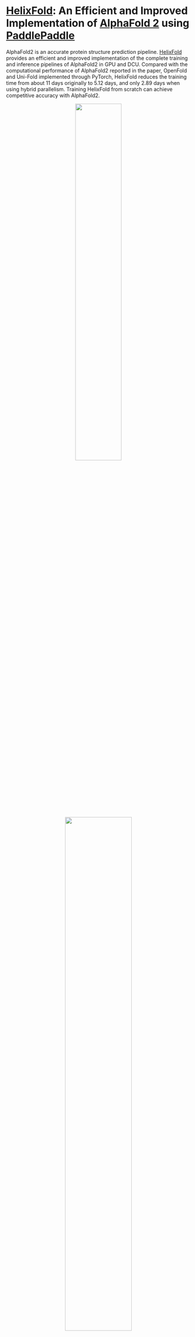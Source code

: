 # [HelixFold](https://arxiv.org/abs/2207.05477): An Efficient and Improved Implementation of [AlphaFold 2](https://doi.org/10.1038/s41586-021-03819-2) using [PaddlePaddle](https://github.com/paddlepaddle/paddle)

AlphaFold2 is an accurate protein structure prediction pipeline. [HelixFold](https://arxiv.org/abs/2207.05477) provides an efficient and improved implementation of the complete training and inference pipelines of AlphaFold2 in GPU and DCU. Compared with the computational performance of AlphaFold2 reported in the paper, OpenFold and Uni-Fold implemented through PyTorch, HelixFold reduces the training time from about 11 days originally to 5.12 days, and only 2.89 days when using hybrid parallelism. Training HelixFold from scratch can achieve competitive accuracy with AlphaFold2.

<p align="center">
<img src="../../../.github/HelixFold_computational_perf.png" align="middle" height="50%" width="50%" />
<img src="../../../.github/HelixFold_infer_accuracy.png" align="middle" height="60%" width="60%" />
</p>

## Instruction

The detailed instructions on running HelixFold in GPU and DCU for training and inference are provided in the following links:
* [Training in GPU](README_train.md)
* [Training in DCU](README_DCU.md)
* [Inference in GPU](README_inference.md)

##  Technical Highlights for Efficient Implementation

* **Branch Parallelism and Hybrid Parallelism** HelixFold proposes **Branch Parallelism (BP)** to split the calculation branch across multiple devices in order to accelerate computation during the initial training phase. The training cost is further reduced by training with **Hybrid Parallelism**, combining BP with Dynamic Axial Parallelism (DAP) and Data Parallelism (DP).

* **Operator Fusion and Tensor Fusion to Reduce the Cost of Scheduling** Scheduling a huge number of operators is one of the bottlenecks for the training. To reduce the cost of scheduling, **Fused Gated Self-Attention** is utilized to combine multiple blocks into an operator, and thousands of tensors are fused into only a few tensors.

* **Multi-dimensional Memory Optimization** Multiple techniques, including Recompute, BFloat16, In-place memory, and Subbatch (Chunking), are exploited to reduce the memory required for training and inference. **Ultra-long monomer protein (around 6600 AA) prediction is supported now**.

Please refer to [paper](https://arxiv.org/abs/2207.05477) for more technical details.

## Online Service

For those who want to try out our model without any installation, we also provide an online interface [PaddleHelix HelixFold Forecast](https://paddlehelix.baidu.com/app/drug/protein/forecast) through web service.

## Copyright

HelixFold code is licensed under the Apache 2.0 License, which is same as AlphaFold. However, we use the AlphaFold parameters pretrained by DeepMind, which are made available for non-commercial use only under the terms of the CC BY-NC 4.0 license.

## Reference

[1] Jumper J, Evans R, Pritzel A, et al. (2021). Highly accurate protein structure prediction with AlphaFold. Nature
577 (7792), 583–589. 10.1038/s41586-021-03819-2.

[2] Ahdritz,G. et al. (2022). OpenFold: retraining AlphaFold2 yields new insights into its learning mechanisms and capacity for generalization. bioRxiv. 10.1101/2022.11.20.517210.

[3] Li, Z., Liu, X., Chen, W., Shen, F., Bi, H., Ke, G., and Zhang, L. (2022). Uni-Fold: An OpenSource Platform for Developing Protein Folding Models beyond AlphaFold. bioRxiv. 10.1101/2022.08.04.502811.

## Citation

If you use the code or data in this repos, please cite:

```bibtex
@article{wang2022helixfold,
  title={HelixFold: An Efficient Implementation of AlphaFold2 using PaddlePaddle},
  author={Wang, Guoxia and Fang, Xiaomin and Wu, Zhihua and Liu, Yiqun and Xue, Yang and Xiang, Yingfei and Yu, Dianhai and Wang, Fan and Ma, Yanjun},
  journal={arXiv preprint arXiv:2207.05477},
  year={2022}
}

@article{wang2022efficient_alphafold2,
  title={Efficient AlphaFold2 Training using Parallel Evoformer and Branch Parallelism},
  author={Wang, Guoxia and Wu, Zhihua and Fang, Xiaomin and Xiang, Yingfei and Liu, Yiqun and Yu, Dianhai and Ma, Yanjun},
  journal={arXiv preprint arXiv:2211.00235},
  year={2022}
}
```
